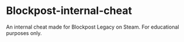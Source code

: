 # Blockpost-internal-cheat
 An internal cheat made for Blockpost Legacy on Steam. For educational purposes only.
